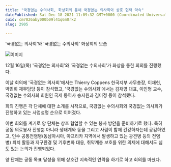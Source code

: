 ```yaml
---
title: "국경없는 수의사회, 화상회의 통해 국경없는 의사회와 상호 협력 약속"
datePublished: Sat Dec 18 2021 11:09:32 GMT+0000 (Coordinated Universal Time)
cuid: cm7026aby000b09l41q6m0rk2
slug: 2905

---
```



'국경없는 의사회'와 '국경없는 수의사회' 화상회의 모습

![이미지](https://cdn.hashnode.com/res/hashnode/image/upload/v1739252737525/433e4d00-15f0-4680-93f8-4654ed3fd82b.jpeg)

12월 16일(목) '국경없는 의사회'와 '국경없는 수의사회'가 화상을 통한 회의를 진행했다.

이날 회의에 '국경없는 의사회'에서는 Thierry Coppens 한국지부 사무총장, 이재헌, 박민희 재무담당 등이 참석했고, '국경없는 수의사회'에서는 김재영 대표, 이인형 교수, 국경없는 수의사회 회원인 국제 통역사 송지원과 김미정 등이 참석했다.

회의 진행은 각 단체에 대한 소개를 시작으로, 국경없는 수의사회와 국경없는 의사회가 진행하고 있는 사업설명 순으로 이어졌다.

이번 회의를 계기로 양 단체는 상호 협업할 수 있는 봉사 방안을 준비하기로 했다. 특히 공동 의료봉사 진행뿐 아니라 생태계와 동물 그리고 사람이 함께 건강하자는데 공감하였고, 인수 공통전염병(동남아시아, 아프리카 지역에서 발생하고 있는 광견병 등의 전염병) 퇴치 활동과 지구환경 및 기후변화 대응, 취약계층 보호를 위한 의제에 대해서도 심도 있는 논의가 진행되었다.

양 단체는 공동 목표 달성을 위해 상호간 지속적인 연락을 하기로 하고 회의를 마쳤다.